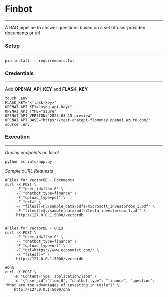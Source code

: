 # Finbot
---------------------
A RAG pipeline to answer questions based on a set of user provided documents or url


### Setup
-------------
 ```
 pip install -r requirements.txt
 ```


### Credentials
---------------
Add **OPENAI_API_KEY** and **FLASK_KEY**

```
touch .env
FLASK_KEY="<flask-key>"
OPENAI_API_KEY="<you-api-key>"
OPENAI_API_TYPE="azure"
OPENAI_API_VERSION="2023-03-15-preview"
OPENAI_API_BASE="https://test-chatgpt-flomoney.openai.azure.com/"
source .env
```

### Execution
-------------
*Deploy endpoints on local*
```
python scripts/app.py
```

*Sample cURL Requests*
```
#Files for VectorDB - Documents
curl -X POST \
     -F "user_id=flom_0" \
     -F "chatbot_type=finance" \
     -F "upload_type=pdf" \
	 -F "url=" \
     -F "files[]=@./sample_data/pdfs/microsoft_investorcom_1.pdf" \
     -F "files[]=@./sample_data/pdfs/tesla_investorcom_1.pdf" \
     http://127.0.0.1:5000/vectordb


#Files for VectorDB - URLs
curl -X POST \
     -F "user_id=flom_0" \
     -F "chatbot_type=finance" \
     -F "upload_type=url" \
	 -F "url=https://www.economist.com/" \
     -F "files[]=" \
     http://127.0.0.1:5000/vectordb

#QnA 
curl -X POST \
	-H "Content-Type: application/json" \
	-d '{"user_id":"flom_0", "chatbot_type": "finance", "question": "What are the advantages of investing in tesla"}' \
	http://127.0.0.1:5000/qna
```
